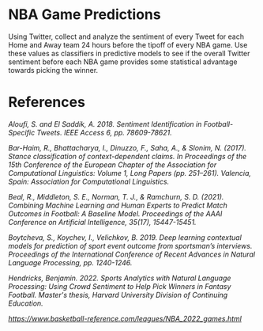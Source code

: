 # NBA Game Predictions

Using Twitter, collect and analyze the sentiment of every Tweet for each Home and Away team 24 hours before the tipoff of every NBA game. Use these values as classifiers in predictive models to see if the overall Twitter sentiment before each NBA game provides some statistical advantage towards picking the winner.


# References

*Aloufi, S. and El Saddik, A. 2018. Sentiment Identification in Football-Specific Tweets. IEEE Access 6, pp. 78609-78621.*

*Bar-Haim, R., Bhattacharya, I., Dinuzzo, F., Saha, A., & Slonim, N. (2017). Stance classification of context-dependent claims. In Proceedings of the 15th Conference of the European Chapter of the Association for Computational Linguistics: Volume 1, Long Papers (pp. 251–261). Valencia, Spain: Association for Computational Linguistics.*

*Beal, R., Middleton, S. E., Norman, T. J., & Ramchurn, S. D. (2021). Combining Machine Learning and Human Experts to Predict Match Outcomes in Football: A Baseline Model. Proceedings of the AAAI Conference on Artificial Intelligence, 35(17), 15447-15451.*

*Boytcheva, S., Koychev, I., Velichkov, B. 2019. Deep learning contextual models for prediction of sport event outcome from sportsman’s interviews. Proceedings of the International Conference of Recent Advances in Natural Language Processing, pp. 1240-1246.*

*Hendricks, Benjamin. 2022. Sports Analytics with Natural Language Processing: Using Crowd Sentiment to Help Pick Winners in Fantasy Football. Master's thesis, Harvard University Division of Continuing Education.*

*https://www.basketball-reference.com/leagues/NBA_2022_games.html*
